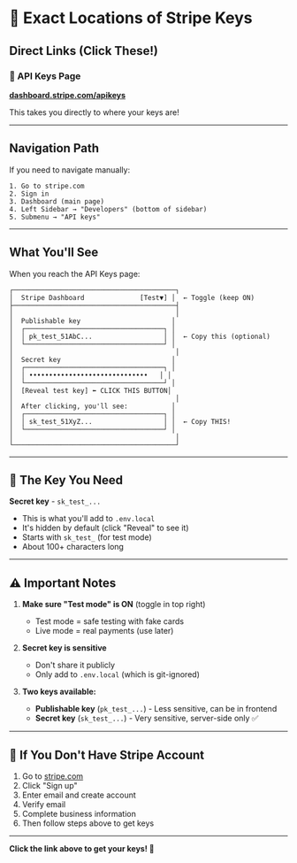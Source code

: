 # 📍 Exact Locations of Stripe Keys

## Direct Links (Click These!)

### 🔗 API Keys Page
**[dashboard.stripe.com/apikeys](https://dashboard.stripe.com/apikeys)**

This takes you directly to where your keys are!

---

## Navigation Path

If you need to navigate manually:

```
1. Go to stripe.com
2. Sign in
3. Dashboard (main page)
4. Left Sidebar → "Developers" (bottom of sidebar)
5. Submenu → "API keys"
```

---

## What You'll See

When you reach the API Keys page:

```
┌─────────────────────────────────────────┐
│  Stripe Dashboard              [Test▼] │  ← Toggle (keep ON)
├─────────────────────────────────────────┤
│                                         │
│  Publishable key                       │
│  ┌───────────────────────────────────┐ │
│  │ pk_test_51AbC...                  │ │  ← Copy this (optional)
│  └───────────────────────────────────┘ │
│                                         │
│  Secret key                            │
│  ┌───────────────────────────────────┐ │
│  │ ••••••••••••••••••••••••••••••   │ │
│  └───────────────────────────────────┘ │
│  [Reveal test key] ⬅️ CLICK THIS BUTTON│
│                                         │
│  After clicking, you'll see:           │
│  ┌───────────────────────────────────┐ │
│  │ sk_test_51XyZ...                  │ │  ← Copy THIS!
│  └───────────────────────────────────┘ │
│                                         │
└─────────────────────────────────────────┘
```

---

## 🎯 The Key You Need

**Secret key** - `sk_test_...`
- This is what you'll add to `.env.local`
- It's hidden by default (click "Reveal" to see it)
- Starts with `sk_test_` (for test mode)
- About 100+ characters long

---

## ⚠️ Important Notes

1. **Make sure "Test mode" is ON** (toggle in top right)
   - Test mode = safe testing with fake cards
   - Live mode = real payments (use later)

2. **Secret key is sensitive**
   - Don't share it publicly
   - Only add to `.env.local` (which is git-ignored)

3. **Two keys available:**
   - **Publishable key** (`pk_test_...`) - Less sensitive, can be in frontend
   - **Secret key** (`sk_test_...`) - Very sensitive, server-side only ✅

---

## 🔄 If You Don't Have Stripe Account

1. Go to [stripe.com](https://stripe.com)
2. Click "Sign up"
3. Enter email and create account
4. Verify email
5. Complete business information
6. Then follow steps above to get keys

---

**Click the link above to get your keys! 🔑**

